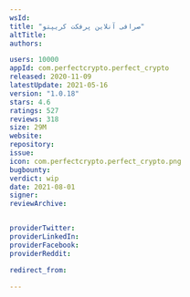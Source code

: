 ```yaml
---
wsId: 
title: "صرافی آنلاین پرفکت کریپتو"
altTitle: 
authors:

users: 10000
appId: com.perfectcrypto.perfect_crypto
released: 2020-11-09
latestUpdate: 2021-05-16
version: "1.0.18"
stars: 4.6
ratings: 527
reviews: 318
size: 29M
website: 
repository: 
issue: 
icon: com.perfectcrypto.perfect_crypto.png
bugbounty: 
verdict: wip
date: 2021-08-01
signer: 
reviewArchive:


providerTwitter: 
providerLinkedIn: 
providerFacebook: 
providerReddit: 

redirect_from:

---
```



